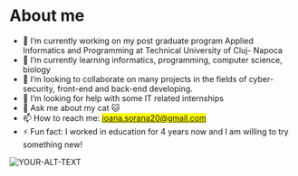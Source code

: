 # About me

- 🔭 I’m currently working on my post graduate program Applied Informatics and Programming at Technical University of Cluj- Napoca
- 🌱 I’m currently learning informatics, programming, computer science, biology
- 👯 I’m looking to collaborate on many projects in the fields of cyber-security, front-end and back-end developing.
- 🤔 I’m looking for help with some IT related internships
- 💬 Ask me about my cat 🐱
- 📫 How to reach me: <mark>ioana.sorana20@gmail.com</mark>
- ⚡ Fun fact: I worked in education for 4 years now and I am willing to try something new!



<picture>
 <source media="(prefers-color-scheme: dark)" srcset="https://variety.com/wp-content/uploads/2022/06/preview.jpg?w=1000&h=667&crop=1">
 <source media="(prefers-color-scheme: light)" srcset="https://www.nme.com/wp-content/uploads/2022/12/Wednesday-Enid-main-2-696x442.jpg">
 <img alt="YOUR-ALT-TEXT" src="YOUR-DEFAULT-IMAGE">
</picture>



